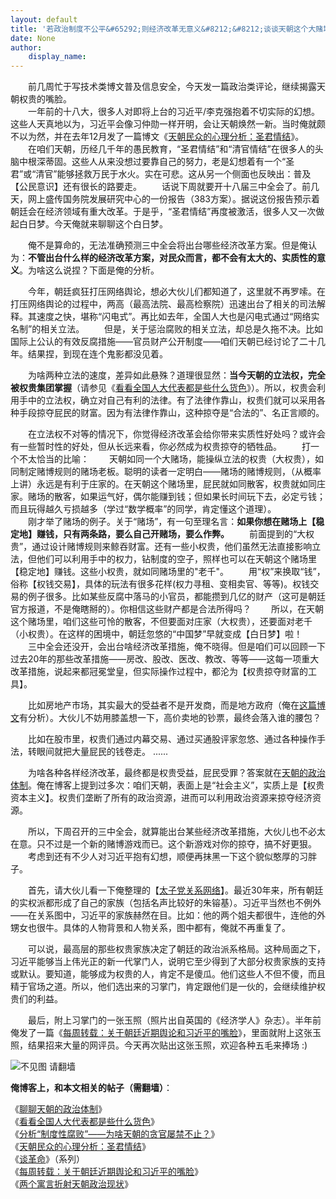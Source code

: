 ```yaml
---
layout: default
title: '若政治制度不公平&#65292;则经济改革无意义&#8212;&#8212;谈谈天朝这个大赌场'
date: None
author:
    display_name: 
---
```


　　前几周忙于写技术类博文普及信息安全，今天发一篇政治类评论，继续揭露天朝权贵的嘴脸。  
　　一年前的十八大，很多人对即将上台的习近平/李克强抱着不切实际的幻想。这些人天真地以为，习近平会像习仲勋一样开明，会让天朝焕然一新。当时俺就颇不以为然，并在去年12月发了一篇博文《[天朝民众的心理分析：圣君情结](https://program-think.blogspot.com/2012/12/emperor-complex.html)》。 　　在咱们天朝，历经几千年的愚民教育，“圣君情结”和“清官情结”在很多人的头脑中根深蒂固。这些人从来没想过要靠自己的努力，老是幻想着有一个“圣君”或“清官”能够拯救万民于水火。实在可悲。这从另一个侧面也反映出：普及【公民意识】还有很长的路要走。 　　话说下周就要开十八届三中全会了。前几天，网上盛传国务院发展研究中心的一份报告（383方案）。据说这份报告预示着朝廷会在经济领域有重大改革。于是乎，“圣君情结”再度被激活，很多人又一次做起白日梦。今天俺就来聊聊这个白日梦。

　　俺不是算命的，无法准确预测三中全会将出台哪些经济改革方案。但是俺认为：**不管出台什么样的经济改革方案，对民众而言，都不会有太大的、实质性的意义**。为啥这么说捏？下面是俺的分析。

  
　　今年，朝廷疯狂打压网络舆论，想必大伙儿们都知道了，这里就不再罗嗦。在打压网络舆论的过程中，两高（最高法院、最高检察院）迅速出台了相关的司法解释。其速度之快，堪称“闪电式”。再比如去年，全国人大也是闪电式通过“网络实名制”的相关立法。 　　但是，关于惩治腐败的相关立法，却总是久拖不决。比如国际上公认的有效反腐措施——官员财产公开制度——咱们天朝已经讨论了二十几年。结果捏，到现在连个鬼影都没见着。

　　为啥两种立法的速度，差异如此悬殊？道理很显然：**当今天朝的立法权，完全被权贵集团掌握**（请参见《[看看全国人大代表都是些什么货色](https://program-think.blogspot.com/2012/03/national-people-congress.html)》）。所以，权贵会利用手中的立法权，确立对自己有利的法律。有了法律作靠山，权贵们就可以采用各种手段掠夺屁民的财富。因为有法律作靠山，这种掠夺是“合法的”、名正言顺的。

　　在立法权不对等的情况下，你觉得经济改革会给你带来实质性好处吗？或许会有一些暂时性的好处，但从长远来看，你必然成为权贵掠夺的牺牲品。 　　打一个不太恰当的比喻： 　　天朝如同一个大赌场，能操纵立法的权贵（大权贵），如同制定赌博规则的赌场老板。聪明的读者一定明白——赌场的赌博规则，（从概率上讲）永远是有利于庄家的。在天朝这个赌场里，屁民就如同散客，权贵就如同庄家。赌场的散客，如果运气好，偶尔能赚到钱；但如果长时间玩下去，必定亏钱；而且玩得越久亏损越多（学过“数学概率”的同学，肯定懂这个道理）。  
　　刚才举了赌场的例子。关于“赌场”，有一句至理名言：**如果你想在赌场上【稳定地】赚钱，只有两条路，要么自己开赌场，要么作弊。** 　　前面提到的“大权贵”，通过设计赌博规则来鲸吞财富。还有一些小权贵，他们虽然无法直接影响立法，但他们可以利用手中的权力，钻制度的空子，照样也可以在天朝这个赌场里【稳定地】赚钱。这些小权贵，就如同赌场里的"老千"。 　　用“权”来换取“钱”，俗称【权钱交易】，具体的玩法有很多花样(权力寻租、变相卖官、等等)。权钱交易的例子很多。比如某些反腐中落马的小官员，都能攒到几亿的财产（这可是朝廷官方报道，不是俺瞎掰的）。你相信这些财产都是合法所得吗？ 　　所以，在天朝这个赌场里，咱们这些可怜的散客，不但要面对庄家（大权贵），还要面对老千（小权贵）。在这样的困境中，朝廷忽悠的“中国梦”早就变成【白日梦】啦！ 　　三中全会还没开，会出台啥经济改革措施，俺不晓得。但是咱们可以回顾一下过去20年的那些改革措施——房改、股改、医改、教改、等等——这每一项重大改革措施，说起来都冠冕堂皇，但实际操作过程中，都沦为【权贵掠夺财富的工具】。

　　比如房地产市场，其实最大的受益者不是开发商，而是地方政府（俺在[这篇博文](https://program-think.blogspot.com/2012/03/think-what-how-why.html)有分析）。大伙儿不妨用膝盖想一下，高价卖地的钞票，最终会落入谁的腰包？

　　比如在股市里，权贵们通过内幕交易、通过买通股评家忽悠、通过各种操作手法，转眼间就把大量屁民的钱卷走。 ......

　　为啥各种各样经济改革，最终都是权贵受益，屁民受罪？答案就在[天朝的政治体制](https://program-think.blogspot.com/2012/07/form-of-government-in-china.html)。俺在博客上提到过多次：咱们天朝，表面上是“社会主义”，实质上是【权贵资本主义】。权贵们垄断了所有的政治资源，进而可以利用政治资源来掠夺经济资源。

　　所以，下周召开的三中全会，就算能出台某些经济改革措施，大伙儿也不必太在意。只不过是一个新的赌博游戏而已。这个新游戏对你的掠夺，搞不好更狠。 　　考虑到还有不少人对习近平抱有幻想，顺便再抹黑一下这个貌似憨厚的习胖子。

　　首先，请大伙儿看一下俺整理的【[太子党关系网络](https://github.com/programthink/zhao)】。最近30年来，所有朝廷的实权派都形成了自己的家族（包括名声比较好的朱镕基）。习近平当然也不例外——在关系图中，习近平的家族赫然在目。比如：他的两个姐夫都很牛，连他的外甥女也很牛。具体的人物背景和人物关系，图中都有，俺就不再重复了。

　　可以说，最高层的那些权贵家族决定了朝廷的政治派系格局。这种局面之下，习近平能够当上伟光正的新一代掌门人，说明它至少得到了大部分权贵家族的支持或默认。要知道，能够成为权贵的人，肯定不是傻瓜。他们这些人不但不傻，而且精于官场之道。所以，他们选出来的习掌门，肯定跟他们是一伙的，会继续维护权贵们的利益。

　　最后，附上习掌门的一张玉照（照片出自英国的《经济学人》杂志）。半年前俺发了一篇《[每周转载：关于朝廷近期舆论和习近平的嘴脸](https://program-think.blogspot.com/2013/06/weekly-share-53.html)》，里面就附上这张玉照，结果招来大量的网评员。今天再次贴出这张玉照，欢迎各种五毛来捧场 :)

  

![不见图 请翻墙](https://lh3.googleusercontent.com/gzNOR_TNAS-iXutvMNBS4SLG2T---KtL5km_voLKF1Hi7r64wUAIPCjetRGkCwZvMEkV8TjEeL0YOCYSAoB84aVEyadfP5FdwcaxgAS_VypCPWwaICeY_OPhLY4)

**俺博客上，和本文相关的帖子（需翻墙）**：

  
《[聊聊天朝的政治体制](https://program-think.blogspot.com/2012/07/form-of-government-in-china.html)》  
《[看看全国人大代表都是些什么货色](https://program-think.blogspot.com/2012/03/national-people-congress.html)》  
《[分析“制度性腐败”——为啥天朝的贪官屡禁不止？](https://program-think.blogspot.com/2014/07/corruption-and-form-of-government.html)》  
《[天朝民众的心理分析：圣君情结](https://program-think.blogspot.com/2012/12/emperor-complex.html)》  
《[谈革命](https://program-think.blogspot.com/2011/12/revolution-0.html)》（系列）  
《[每周转载：关于朝廷近期舆论和习近平的嘴脸](https://program-think.blogspot.com/2013/06/weekly-share-53.html)》  
《[两个寓言折射天朝政治现状](https://program-think.blogspot.com/2012/11/political-fable.html)》

